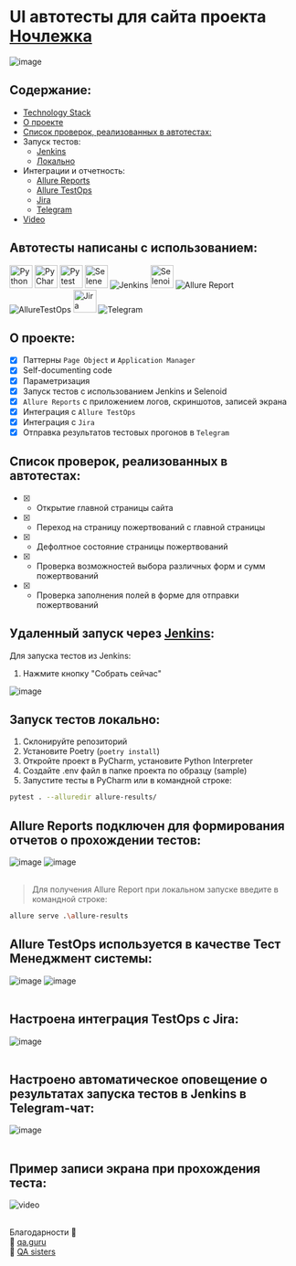 # UI автотесты для сайта проекта [Ночлежка](https://homeless.ru//)
![image](homeless_test_python/resources/img/screenshots/homeless_mainpage.png)

## Содержание:
- [Technology Stack](#автотесты-написаны-с-использованием)
- [О проекте](#о-проекте)
- [Список проверок, реализованных в автотестах:](#список-проверок-реализованных-в-автотстах)
- Запуск тестов:
  - [Jenkins](#удаленный-запуск-через-jenkins)
  - [Локально](#запуск-тестов-локально)
- Интеграции и отчетность:
  - [Allure Reports](#allure-reports-подключен-для-формирования-отчетов-о-прохождении-тестов)
  - [Allure TestOps](#allure-testOps-используется-в-качестве-Тест-Менеджмент-системы)
  - [Jira](#настроена-интеграция-TestOps-с-Jira)
  - [Telegram](#настроено-автоматическое-оповещение-о-результатах-удаленного-запуска-тестов-в-Telegram-чат)
- [Video](#пример-записи-экрана-при-прохождения-теста)


## Автотесты написаны с использованием:
<div>
<img src="https://github.com/slazarska/homeless_test_python/blob/main/homeless_test_python/resources/img/icons/python.png" title="Python" alt="Python" width="40" height="40"/>
<img src="https://github.com/slazarska/homeless_test_python/blob/main/homeless_test_python/resources/img/icons/pycharm.png" title="PyCharm" alt="PyCharm" width="40" height="40"/>
<img src="https://github.com/slazarska/homeless_test_python/blob/main/homeless_test_python/resources/img/icons/pytest.png" title="Pytest" alt="Pytest" width="40" height="40"/>
<img src="https://github.com/slazarska/homeless_test_python/blob/main/homeless_test_python/resources/img/icons/selene.png" title="Selene" alt="Selene" width="40" height="40"/>
<img src="https://github.com/slazarska/homeless_test_python/blob/main/homeless_test_python/resources/img/icons/Jenkins.png" title="Jenkins" alt="Jenkins"/>
<img src="https://github.com/slazarska/homeless_test_python/blob/main/homeless_test_python/resources/img/icons/selenoid.png" title="Selenoid" alt="Selenoid" width="40" height="40"/>
<img src="https://github.com/slazarska/homeless_test_python/blob/main/homeless_test_python/resources/img/icons/Allure_Report.png" title="Allure Report" alt="Allure Report"/>
<img src="https://github.com/slazarska/homeless_test_python/blob/main/homeless_test_python/resources/img/icons/AllureTestOps.png" title="AllureTestOps" alt="AllureTestOps"/>
<img src="https://github.com/slazarska/homeless_test_python/blob/main/homeless_test_python/resources/img/icons/Jira.png" title="Jira" alt="Jira" width="40" height="40"/>
<img src="https://github.com/slazarska/homeless_test_python/blob/main/homeless_test_python/resources/img/icons/Telegram.png" title="Telegram" alt="Telegram"/>
</div>

## О проекте:

- [x] Паттерны `Page Object` и `Application Manager`
- [x] Self-documenting code
- [x] Параметризация
- [x] Запуск тестов с использованием Jenkins и Selenoid
- [x] `Allure Reports` с приложением логов, скриншотов, записей экрана
- [x] Интеграция с `Allure TestOps`
- [x] Интеграция с `Jira`
- [x] Отправка результатов тестовых прогонов в `Telegram`

## Список проверок, реализованных в автотестах:

- [X] - Открытие главной страницы сайта
- [X] - Переход на страницу пожертвований с главной страницы
- [X] - Дефолтное состояние страницы пожертвований
- [X] - Проверка возможностей выбора различных форм и сумм пожертвований
- [X] - Проверка заполнения полей в форме для отправки пожертвований

## Удаленный запуск через [Jenkins](https://jenkins.autotests.cloud/job/slazarska-py-diplom-ui/):

Для запуска тестов из Jenkins:
1. Нажмите кнопку "Собрать сейчас"

![image](homeless_test_python/resources/img/screenshots/jenkins_run.png)

## Запуск тестов локально:

1. Склонируйте репозиторий
2. Установите Poetry (`poetry install`)
3. Откройте проект в PyCharm, установите Python Interpreter
4. Создайте .env файл в папке проекта по образцу (sample)
5. Запустите тесты в PyCharm или в командной строке:
```bash
pytest . --alluredir allure-results/
```

## Allure Reports подключен для формирования отчетов о прохождении тестов:
![image](homeless_test_python/resources/img/screenshots/allure_report_0.png)
![image](homeless_test_python/resources/img/screenshots/allure_report_1.png)
<br />
<br />
> Для получения Allure Report при локальном запуске введите в командной строке:
```bash
allure serve .\allure-results
```

## Allure TestOps используется в качестве Тест Менеджмент системы:
![image](homeless_test_python/resources/img/screenshots/testops_1.png)
![image](homeless_test_python/resources/img/screenshots/testops_0.png)
<br />
<br />
## Настроена интеграция TestOps с Jira:
![image](homeless_test_python/resources/img/screenshots/jira.png)
<br /> 
<br />
## Настроено автоматическое оповещение о результатах запуска тестов в Jenkins в Telegram-чат:
![image](homeless_test_python/resources/img/screenshots/bot.png)
<br />
<br />
## Пример записи экрана при прохождения теста:
![video](homeless_test_python/resources/img/screenshots/video.gif)
<br><br>

Благодарности :pray:<br/>
:green_heart: <a target="_blank" href="https://qa.guru">qa.guru</a><br/>
:purple_heart: <a target="_blank" href="https://sites.google.com/view/qasisters/">QA sisters</a><br/>